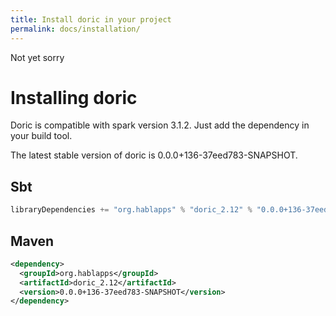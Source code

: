 ```yaml
---
title: Install doric in your project
permalink: docs/installation/
---
```

Not yet sorry
# Installing doric
Doric is compatible with spark version 3.1.2. Just add the dependency in your build tool.

The latest stable version of doric is 0.0.0+136-37eed783-SNAPSHOT.

## Sbt
```scala
libraryDependencies += "org.hablapps" % "doric_2.12" % "0.0.0+136-37eed783-SNAPSHOT"
```
## Maven
```xml
<dependency>
  <groupId>org.hablapps</groupId>
  <artifactId>doric_2.12</artifactId>
  <version>0.0.0+136-37eed783-SNAPSHOT</version>
</dependency>
```
